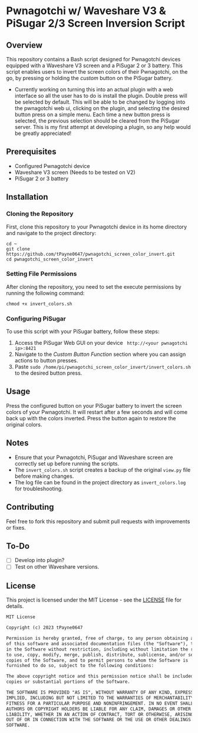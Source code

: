# Pwnagotchi w/ Waveshare V3 & PiSugar 2/3 Screen Inversion Script

## Overview
This repository contains a Bash script designed for Pwnagotchi devices equipped with a Waveshare V3 screen and a PiSugar 2 or 3 battery. This script enables users to invert the screen colors of their Pwnagotchi, on the go, by pressing or holding the *custom* button on the PiSugar battery.

- Currently working on turning this into an actual plugin with a web interface so all the user has to do is install the plugin. Double press will be selected by default. This will be able to be changed by logging into the pwnagotchi web ui, clicking on the plugin, and selecting the desired button press on a simple menu. Each time a new button press is selected, the previous selection should be cleared from the PiSugar server. This is my first attempt at developing a plugin, so any help would be greatly appreciated!

## Prerequisites
- Configured Pwnagotchi device
- Waveshare V3 screen  (Needs to be tested on V2)
- PiSugar 2 or 3 battery

## Installation

### Cloning the Repository
First, clone this repository to your Pwnagotchi device in its home directory and navigate to the project directory:
```
cd ~
git clone https://github.com/tPayne0647/pwnagotchi_screen_color_invert.git
cd pwnagotchi_screen_color_invert
```

### Setting File Permissions
After cloning the repository, you need to set the execute permissions by running the following command:
```
chmod +x invert_colors.sh
```

### Configuring PiSugar
To use this script with your PiSugar battery, follow these steps:

1. Access the PiSugar Web GUI on your device ` http://<your pwnagotchi ip>:8421`
2. Navigate to the *Custom Button Function* section where you can assign actions to button presses.
3. Paste `sudo /home/pi/pwnagotchi_screen_color_invert/invert_colors.sh` to the desired button press.

## Usage
Press the configured button on your PiSugar battery to invert the screen colors of your Pwnagotchi. It will restart after a few seconds and will come back up with the colors inverted. Press the button again to restore the original colors.

## Notes
- Ensure that your Pwnagotchi, PiSugar and Waveshare screen are correctly set up before running the scripts.
- The `invert_colors.sh` script creates a backup of the original `view.py` file before making changes.
- The log file can be found in the project directory as `invert_colors.log` for troubleshooting.

## Contributing
Feel free to fork this repository and submit pull requests with improvements or fixes.

## To-Do
- [ ] Develop into plugin?
- [ ] Test on other Waveshare versions.

## License

This project is licensed under the MIT License - see the [LICENSE](LICENSE) file for details.

```markdown
MIT License

Copyright (c) 2023 tPayne0647

Permission is hereby granted, free of charge, to any person obtaining a copy
of this software and associated documentation files (the "Software"), to deal
in the Software without restriction, including without limitation the rights
to use, copy, modify, merge, publish, distribute, sublicense, and/or sell
copies of the Software, and to permit persons to whom the Software is
furnished to do so, subject to the following conditions:

The above copyright notice and this permission notice shall be included in all
copies or substantial portions of the Software.

THE SOFTWARE IS PROVIDED "AS IS", WITHOUT WARRANTY OF ANY KIND, EXPRESS OR
IMPLIED, INCLUDING BUT NOT LIMITED TO THE WARRANTIES OF MERCHANTABILITY,
FITNESS FOR A PARTICULAR PURPOSE AND NONINFRINGEMENT. IN NO EVENT SHALL THE
AUTHORS OR COPYRIGHT HOLDERS BE LIABLE FOR ANY CLAIM, DAMAGES OR OTHER
LIABILITY, WHETHER IN AN ACTION OF CONTRACT, TORT OR OTHERWISE, ARISING FROM,
OUT OF OR IN CONNECTION WITH THE SOFTWARE OR THE USE OR OTHER DEALINGS IN THE
SOFTWARE.
```
